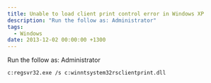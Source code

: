 ```yaml
---
title: Unable to load client print control error in Windows XP
description: "Run the follow as: Administrator"
tags:
  - Windows
date: 2013-12-02 00:00:00 +1300
---
```

Run the follow as: Administrator

    c:regsvr32.exe /s c:winntsystem32rsclientprint.dll
